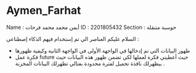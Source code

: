 # Aymen_Farhat

Name : أيمن محمد محمد فرحات
ID : 2201805432
Section : حوسبة متنقلة

السلام عليكم
 العناصر الي تم إستخدام فيهم الذكاء إصطناعي :
- ظهور البيانات التي تم إدخالها في الواجهة الأولى في الواجهة الثانية وكيفية ظهورها 
- فكرة عمل future حيث أعطيني فكرة لعملها لكي تضمن ظهور هذه البيانات حيث بيظهرلك نافذة تحميل لفترة محدودة بعتالي تظهرلك البيانات المخزنة .





